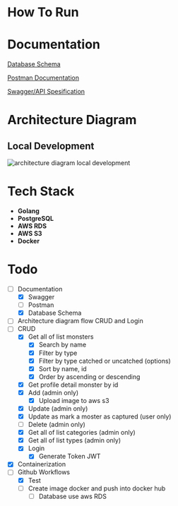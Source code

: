 # How To Run

# Documentation
[Database Schema](https://dbdiagram.io/d/63934a1abae3ed7c4545dab5)

[Postman Documentation](https://documenter.getpostman.com/view/12132212/2s8YevnUpD)

[Swagger/API Spesification](https://app.swaggerhub.com/apis/DARMAWANRIZKY43/POKEDEX/1.0.0)


# Architecture Diagram
## Local Development
![architecture diagram local development](/assets/use-deall-architecture-diagram-local-development.png)

# Tech Stack
- **Golang**
- **PostgreSQL**
- **AWS RDS**
- **AWS S3**
- **Docker**

# Todo
- [ ] Documentation
    - [x] Swagger
    - [ ] Postman
    - [x] Database Schema
- [ ] Architecture diagram flow CRUD and Login
- [ ] CRUD
    - [x] Get all of list monsters
        - [x] Search by name
        - [x] Filter by type
        - [x] Filter by type catched or uncatched (options)
        - [x] Sort by name, id
        - [x] Order by ascending or descending
    - [x] Get profile detail monster by id
    - [x] Add (admin only)
        - [x] Upload image to aws s3
    - [x] Update (admin only)
    - [x] Update as mark a moster as captured (user only)
    - [ ] Delete (admin only)
    - [x] Get all of list categories (admin only)
    - [x] Get all of list types (admin only)
    - [x] Login
        - [x] Generate Token JWT
- [x] Containerization
- [ ] Github Workflows
    - [x] Test
    - [ ] Create image docker and push into docker hub
        - [ ] Database use aws RDS